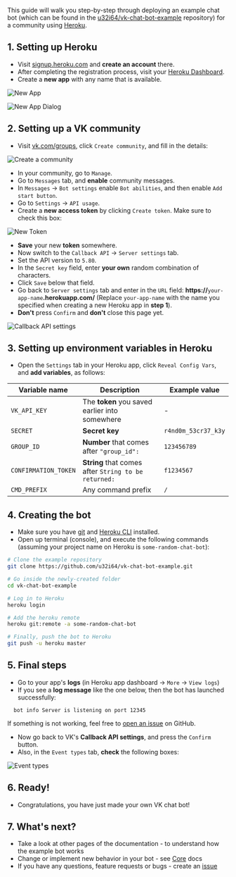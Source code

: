 This guide will walk you step-by-step through deploying an example chat bot (which can be found in the [u32i64/vk-chat-bot-example](https://github.com/u32i64/vk-chat-bot-example) repository) for a community using [Heroku](https://heroku.com).

## 1. Setting up Heroku
- Visit [signup.heroku.com](https://signup.heroku.com/) and **create an account** there.
- After completing the registration process, visit your [Heroku Dashboard](https://dashboard.heroku.com/apps).
- Create a **new app** with any name that is available.

![New App]

![New App Dialog]

## 2. Setting up a VK community
- Visit [vk.com/groups](https://vk.com/groups), click `Create community`, and fill in the details:

![Create a community]

- In your community, go to `Manage`.
- Go to `Messages` tab, and **enable** community messages.
- In `Messages` -> `Bot settings` enable `Bot abilities`, and then enable `Add start button`.
- Go to `Settings` -> `API usage`.
- Create a **new access token** by clicking `Create token`. Make sure to check this box:

![New Token]

- **Save** your new **token** somewhere.
- Now switch to the `Callback API` -> `Server settings` tab.
- Set the API version to `5.80`.
- In the `Secret key` field, enter **your own** random combination of characters.
- Click `Save` below that field.
- Go back to `Server settings` tab and enter in the `URL` field: **https://**`your-app-name`**.herokuapp.com/** (Replace `your-app-name` with the name you specified when creating a new Heroku app in **step 1**).
- **Don't** press `Confirm` and **don't** close this page yet.

![Callback API settings]

## 3. Setting up environment variables in Heroku

- Open the `Settings` tab in your Heroku app, click `Reveal Config Vars`, and **add variables**, as follows:

Variable name | Description | Example value
--- | --- | ---
`VK_API_KEY` | The **token** you saved earlier into somewhere | -
`SECRET` | **Secret key** | `r4nd0m_53cr37_k3y`
`GROUP_ID` | **Number** that comes after `"group_id":` | `123456789`
`CONFIRMATION_TOKEN` | **String** that comes after `String to be returned:` | `f1234567`
`CMD_PREFIX` | Any command prefix | `/`

## 4. Creating the bot

- Make sure you have [git](https://git-scm.com/book/en/v2/Getting-Started-Installing-Git) and [Heroku CLI](https://devcenter.heroku.com/articles/heroku-cli#download-and-install) installed.
- Open up terminal (console), and execute the following commands (assuming your project name on Heroku is `some-random-chat-bot`):

```bash
# Clone the example repository
git clone https://github.com/u32i64/vk-chat-bot-example.git

# Go inside the newly-created folder
cd vk-chat-bot-example

# Log in to Heroku
heroku login

# Add the heroku remote
heroku git:remote -a some-random-chat-bot

# Finally, push the bot to Heroku
git push -u heroku master
```

## 5. Final steps
- Go to your app's **logs** (in Heroku app dashboard -> `More` -> `View logs`)
- If you see a **log message** like the one below, then the bot has launched successfully:
```console
  bot info Server is listening on port 12345
```
If something is not working, feel free to [open an issue](https://github.com/u32i64/vk-chat-bot/issues) on GitHub.
- Now go back to VK's **Callback API settings**, and press the `Confirm` button.
- Also, in the `Event types` tab, **check** the following boxes:

![Event types]

## 6. Ready!
- Congratulations, you have just made your own VK chat bot!

## 7. What's next?
- Take a look at other pages of the documentation - to understand how the example bot works
- Change or implement new behavior in your bot - see [Core] docs
- If you have any questions, feature requests or bugs - create an [issue](https://github.com/u32i64/vk-chat-bot/issues)

[New App]: https://github.com/u32i64/vk-chat-bot/raw/master/tutorials/images/heroku_guide/new-app.png
[New App Dialog]: https://github.com/u32i64/vk-chat-bot/raw/master/tutorials/images/heroku_guide/new-app-dialog.png
[Create a community]: https://github.com/u32i64/vk-chat-bot/raw/master/tutorials/images/heroku_guide/new-community.png
[New Token]: https://github.com/u32i64/vk-chat-bot/raw/master/tutorials/images/heroku_guide/new-token.png
[Callback API settings]: https://github.com/u32i64/vk-chat-bot/raw/master/tutorials/images/heroku_guide/callback-api.png
[Event types]: https://github.com/u32i64/vk-chat-bot/raw/master/tutorials/images/heroku_guide/event-types.png

[Core]: https://u32i64.github.io/vk-chat-bot/classes/_core_.core.html
